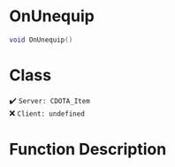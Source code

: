 # OnUnequip
```lua
void OnUnequip()
```
# Class
✔️ `Server: CDOTA_Item`  
❌ `Client: undefined`  

# Function Description

